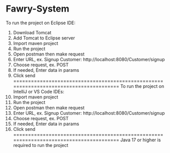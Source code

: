 # Fawry-System
To run the project on Eclipse IDE:
1. Download Tomcat
2. Add Tomcat to Eclipse server
3. Import maven project
4. Run the project
5. Open postman then make request
6. Enter URL, ex. Signup Customer: http://localhost:8080/Customer/signup
7. Choose request, ex. POST
8. If needed, Enter data in params
9. Click send
=======================================================================================
To run the project on IntelliJ or VS Code IDEs:
1. Import maven project
2. Run the project
3. Open postman then make request
4. Enter URL, ex. Signup Customer: http://localhost:8080/Customer/signup
5. Choose request, ex. POST
6. If needed, Enter data in params
7. Click send
=======================================================================================
Java 17 or higher is required to run the project
